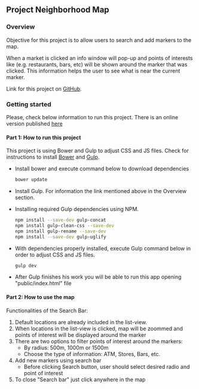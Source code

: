 ## Project Neighborhood Map

### Overview
Objective for this project is to allow users to search and add markers to the map. 

When a market is clicked an info window will pop-up and points of interests like (e.g. restaurants, bars, etc)
will be shown around the marker that was clicked. This information helps the user to see what is near the current marker.


Link for this project on [GitHub](https://github.com/Agapito78/google-maps-neighborhood).

### Getting started

Please, check below information to run this project. There is an online version published [here](https://agapito78.github.io/google-maps-neighborhood/public/index.html)

#### Part 1: How to run this project

This project is using Bower and Gulp to adjust CSS and JS files. Check for instructions to install [Bower](https://bower.io/) and [Gulp](http://gulpjs.com/).

* Install bower and execute command below to download dependencies
    ```bash
    bower update
    ```
    
* Install Gulp. For information the link mentioned above in the Overview section.

* Installing required Gulp dependencies using NPM.

    ```bash
    npm install --save-dev gulp-concat
    npm install gulp-clean-css --save-dev
    npm install gulp-rename --save-dev
    npm install --save-dev gulp-uglify
    ```

* With dependencies properly installed, execute Gulp command below in order to adjust CSS and JS files.
    ```bash
    gulp dev
    ```
    
* After Gulp finishes his work you will be able to run this app opening "public/index.html" file
    
#### Part 2: How to use the map

Functionalities of the Search Bar:

1. Default locations are already included in the list-view.
2. When locations in the list-view is clicked, map will be zoommed and points of interest will be displayed around the marker
2. There are two options to filter points of interest around the markers:
    * By radius: 500m, 1000m or 1500m
    * Choose the type of information: ATM, Stores, Bars, etc.
3. Add new markers using search bar
    * Before clicking Search button, user should select desired radio and point of interest
4. To close "Search bar" just click anywhere in the map   
&nbsp;



